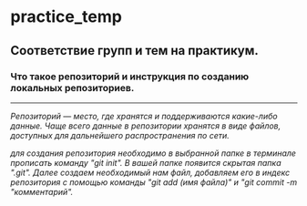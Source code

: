 # practice_temp

## Соответствие групп и тем на практикум.

### Что такое репозиторий и инструкция по созданию локальных репозиториев.
---

_Репозиторий — место, где хранятся и поддерживаются какие-либо данные. Чаще всего данные в репозитории хранятся в виде файлов, доступных для дальнейшего распространения по сети._

_для создания репозитория необходимо в выбранной папке в терминале прописать команду "git init". В вашей папке появится скрытая папка ".git". Далее создаем необходимый нам файл, добавляем его в индекс репозитория с помощью команды "git add (имя файла)" и "git commit -m "комментарий"._

